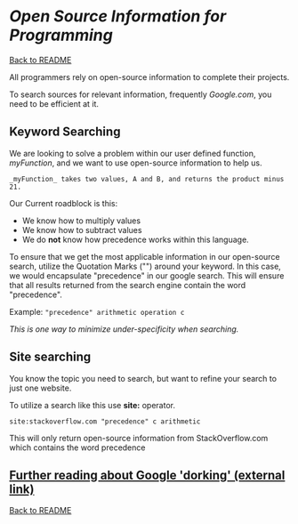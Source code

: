 # _Open Source Information for Programming_

[Back to README](README.md)

All programmers rely on open-source information to complete their projects.

To search sources for relevant information, frequently _Google.com_, you need to be efficient at it.

## Keyword Searching

We are looking to solve a problem within our user defined function, _myFunction_, and we want to use open-source information to help us.

```_myFunction_ takes two values, A and B, and returns the product minus 21. ```

Our Current roadblock is this:
- We know how to multiply values
- We know how to subtract values
- We do **not** know how precedence works within this language.

To ensure that we get the most applicable information in our open-source search, utilize the Quotation Marks ("") around your keyword. 
In this case, we would encapsulate "precedence" in our google search. This will ensure that all results returned from the search engine contain the word "precedence".

Example:
```"precedence" arithmetic operation c```

_This is one way to minimize under-specificity when searching._

## Site searching

You know the topic you need to search, but want to refine your search to just one website.

To utilize a search like this use **site:** operator.

```site:stackoverflow.com "precedence" c arithmetic```

This will only return open-source information from StackOverflow.com which contains the word precedence

## [Further reading about Google 'dorking' (external link)](https://www.stationx.net/google-dorks-cheat-sheet/)


[Back to README](README.md)